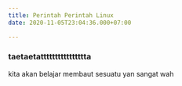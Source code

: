 ```yaml
---
title: Perintah Perintah Linux
date: 2020-11-05T23:04:36.000+07:00

---
```

### taetaetatttttttttttttttta

kita akan belajar membaut sesuatu yan sangat wah 